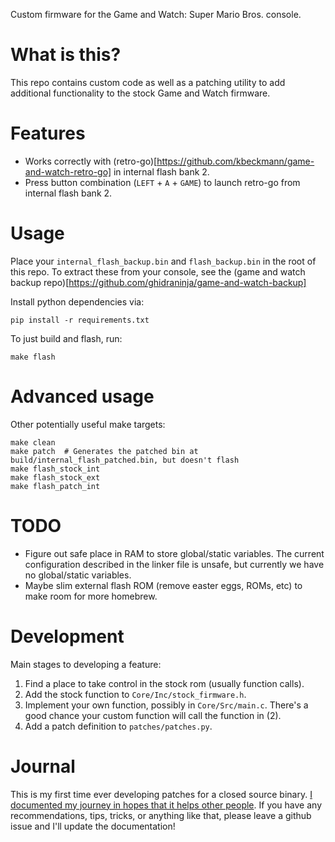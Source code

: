 Custom firmware for the Game and Watch: Super Mario Bros. console.

# What is this?
This repo contains custom code as well as a patching utility to add additional
functionality to the stock Game and Watch firmware.

# Features
* Works correctly with (retro-go)[https://github.com/kbeckmann/game-and-watch-retro-go] in internal flash bank 2.
* Press button combination (`LEFT` + `A` + `GAME`) to launch retro-go from internal flash bank 2.

# Usage
Place your `internal_flash_backup.bin` and `flash_backup.bin` in the root of this
repo. To extract these from your console, see the (game and watch backup repo)[https://github.com/ghidraninja/game-and-watch-backup]

Install python dependencies via:
```
pip install -r requirements.txt
```

To just build and flash, run:
```
make flash
```

# Advanced usage
Other potentially useful make targets:

```
make clean
make patch  # Generates the patched bin at build/internal_flash_patched.bin, but doesn't flash
make flash_stock_int
make flash_stock_ext
make flash_patch_int
```

# TODO
* Figure out safe place in RAM to store global/static variables. The current
  configuration described in the linker file is unsafe, but currently we have
  no global/static variables.
* Maybe slim external flash ROM (remove easter eggs, ROMs, etc) to make room
  for more homebrew.

# Development
Main stages to developing a feature:
1. Find a place to take control in the stock rom (usually function calls).
2. Add the stock function to `Core/Inc/stock_firmware.h`.
3. Implement your own function, possibly in `Core/Src/main.c`. There's a good chance your custom function will call the function in (2).
4. Add a patch definition to `patches/patches.py`.

# Journal
This is my first time ever developing patches for a closed source binary. [I documented my journey in hopes that it helps other people](docs/journal.md). If you have any recommendations, tips, tricks, or anything like that, please leave a github issue and I'll update the documentation!
